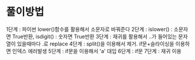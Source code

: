 # 풀이방법

1단계 : 파이썬 lower()함수를 활용해서 소문자로 바꿔준다
2단계 : islower() : 소문자면 True반환, isdigit() : 숫자면 True반환
3단계 : 재귀를 활용해서 ..가 들어있는 문자열이 있을때마다 .로 replace
4단계 : split()을 이용해서 제거. if문+슬라이싱을 이용하면 인덱스 에러발생
5단계 : if문을 이용해서 'a' 대입
6단계 : if문
7단계 : 재귀 이용